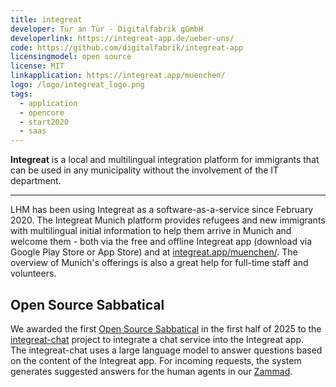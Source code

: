 ```yaml
---
title: integreat
developer: Tür an Tür - Digitalfabrik gGmbH
developerlink: https://integreat-app.de/ueber-uns/
code: https://github.com/digitalfabrik/integreat-app
licensingmodel: open source
license: MIT
linkapplication: https://integreat.app/muenchen/
logo: /logo/integreat_logo.png
tags:
  - application
  - opencore
  - start2020
  - saas
---
```


**Integreat** is a local and multilingual integration platform for immigrants that can be used in any municipality without the involvement of the IT department.

---

LHM has been using Integreat as a software-as-a-service since February 2020.
The Integreat Munich platform provides refugees and new immigrants with multilingual initial information to help them arrive in Munich and welcome them - both via the free and offline Integreat app (download via Google Play Store or App Store) and at [integreat.app/muenchen/](https://integreat.app/muenchen/).
The overview of Munich's offerings is also a great help for full-time staff and volunteers.

## Open Source Sabbatical

We awarded the first [Open Source Sabbatical](../sabbatical) in the first half of 2025 to the [integreat-chat](https://github.com/digitalfabrik/integreat-chat) project to integrate a chat service into the Integreat app.  
The integreat-chat uses a large language model to answer questions based on the content of the Integreat app.
For incoming requests, the system generates suggested answers for the human agents in our [Zammad](zammad).
